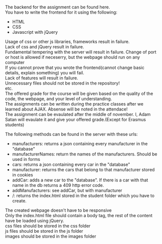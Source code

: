 The backend for the assignment can be found here.</br>
You have to write the frontend for it using the following:
- HTML
- CSS
- Javascript with jQuery

Usage of css or other js libraries, frameworks result in failure.</br>
Lack of css and jQuery result in failure.</br>
Fundamental tempering with the server will result in failure. Change of port or host is allowed if neceserry, but the webpage should run on any computer</br>
If you cannot prove that you wrote the frontend(cannot change basic details, explain something) you will fail.</br>
Lack of features will result in failure.</br>
Unnecessary files should not be stored in the repository!</br>
etc.<br>
The offered grade for the course will be given based on the quality of the code, the webpage, and your level of understanding.</br>
The assignments can be written during the practice classes after we learned about AJAX. Absense will be noted in the attendace!</br>
The assignment can be evaulated after the middle of november. I, Adam Satan will evaulate it and give your offered grade.(Except for Erasmus students)</br>

The following methods can be found in the server with these urls:
- manufacturers: returns a json containing every manufacturer in the "database"
- manufacturerNames: return the names of the manufacturers. Should be used in forms
- cars: returns a json containing every car in the "database"
- manufacturer: returns the cars that belong to that manufacturer stored in cookies
- addCar: adds a new car to the "database". If there is a car with that name in the db returns a 409 http error code.
- addManufacturers: see addCar, but with manufacturer
- /: returns the index.html stored in the student folder which you have to create.

The created webpage doesn't have to be responsive</br>
Only the index.html file should contain a body tag, the rest of the content have be loaded using jQuery.</br>
css files should be stored in the css folder</br>
js files should be stored in the js folder</br>
images should be stored in the images folder</br>
